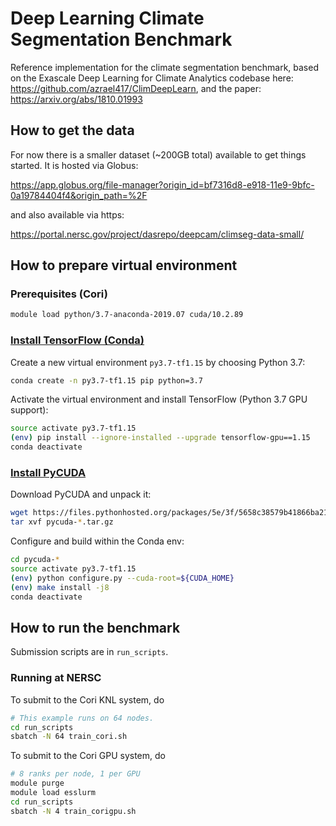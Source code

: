 # Deep Learning Climate Segmentation Benchmark

Reference implementation for the climate segmentation benchmark, based on the
Exascale Deep Learning for Climate Analytics codebase here:
https://github.com/azrael417/ClimDeepLearn, and the paper:
https://arxiv.org/abs/1810.01993

## How to get the data

For now there is a smaller dataset (~200GB total) available to get things started.
It is hosted via Globus:

https://app.globus.org/file-manager?origin_id=bf7316d8-e918-11e9-9bfc-0a19784404f4&origin_path=%2F

and also available via https:

https://portal.nersc.gov/project/dasrepo/deepcam/climseg-data-small/

## How to prepare virtual environment


### Prerequisites (Cori)
```bash
module load python/3.7-anaconda-2019.07 cuda/10.2.89
```

### [Install TensorFlow (Conda)](https://www.tensorflow.org/install/pip?lang=python3#package-location)
Create a new virtual environment `py3.7-tf1.15` by choosing Python 3.7:
```bash
conda create -n py3.7-tf1.15 pip python=3.7
```

Activate the virtual environment and install TensorFlow (Python 3.7 GPU support):
```bash
source activate py3.7-tf1.15
(env) pip install --ignore-installed --upgrade tensorflow-gpu==1.15
conda deactivate
```

### [Install PyCUDA](https://wiki.tiker.net/PyCuda/Installation/Linux)
Download PyCUDA and unpack it:
```bash
wget https://files.pythonhosted.org/packages/5e/3f/5658c38579b41866ba21ee1b5020b8225cec86fe717e4b1c5c972de0a33c/pycuda-2019.1.2.tar.gz
tar xvf pycuda-*.tar.gz
```

Configure and build within the Conda env:
```bash
cd pycuda-*
source activate py3.7-tf1.15
(env) python configure.py --cuda-root=${CUDA_HOME}
(env) make install -j8
conda deactivate
```

## How to run the benchmark

Submission scripts are in `run_scripts`.

### Running at NERSC

To submit to the Cori KNL system, do

```bash
# This example runs on 64 nodes.
cd run_scripts
sbatch -N 64 train_cori.sh
```

To submit to the Cori GPU system, do

```bash
# 8 ranks per node, 1 per GPU
module purge
module load esslurm
cd run_scripts
sbatch -N 4 train_corigpu.sh
```
